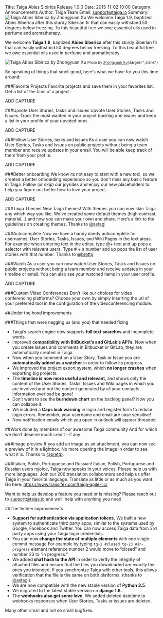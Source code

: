 Title: Taiga Abies Sibirica Release 1.9.0
Date: 2015-11-02 10:00
Category: Announcements
Author: Taiga Team
Email: support@taiga.io
Summary: ![Taiga Abies Sibirica by Zhongyuan Xu]({filename}/images/2015-11-02_changelog190/abies_sibirica.jpg) We welcome Taiga 1.9, baptized Abies Siberica after this sturdy Siberian fir that can easily withstand 50 degrees below freezing. To this beautiful tree we owe essential oils used in perfume and aromatherapy.

We welcome **Taiga 1.9**, baptized **Abies Siberica** after this sturdy Siberian fir that can easily withstand 50 degrees below freezing. To this beautiful tree we owe essential oils used in perfume and aromatherapy.

![Taiga Abies Sibirica by Zhongyuan Xu]({filename}/images/2015-11-02_changelog190/abies_sibirica.jpg)
<small>Photo by [Zhongyuan Xu](https://flic.kr/p/87TNBC "See Zhongyuan Xu profile"){:target="_blank"}</small>

So speaking of things that smell good, here's what we have for you this time around:

###Favorite Projects
Favorite projects and save them in your favorites list. Get a list of the fans of a project.

ADD CAPTURE

###Upvote User Stories, tasks and issues
Upvote User Stories, Tasks and Issues. Track the most wanted in your project backlog and issues and keep a list in your profile of your upvoted ones

ADD CAPTURE

###Follow User Stories, tasks and issues
Ks a user you can now watch User Stories, Tasks and Issues on public projects without being a team member and receive updates in your email. You will be able keep track of them from your profile.

ADD CAPTURE

###Better onboarding
We know its not easy to start with a new tool, so we created a better onboarding experience so you don't miss any basic feature in Taiga. Follow (or skip) our joyrides and enjoy our new placeholders to help you figure out better how to love your project.

ADD CAPTURE

###Taiga Themes
New Taiga themes! With themes you can now skin Taiga any which way you like. We’ve created some default themes (high contrast, material…) and now you can make your own and share. Here’s a link to the guidelines on creating themes. Thanks to [@astagi](https://github.com/astagi)


###Autocomplete
Now we have a handy dandy autocomplete for usernames, User Stories, Tasks, Issues, and Wiki Pages in the text areas. For example when entering text in the editor, type @+ text and up pops a selector with relevant users. Type # + a number and up pops the list of user stories with that number. Thanks to [@brettp](https://github.com/brettp)

###Watch
As a user you can now watch User Stories, Tasks and Issues on public projects without being a team member and receive updates in your timeline or email. You can also see your watched items in your user profile.

ADD CAPTURE

###Custom Video Conferences
Don’t like our choices for video conferencing platforms? Choose your own by simply inserting the url of your preferred tool in the configuration of the videoconferencing module.

##Under the hood improvements

###Things that were nagging us (and you) that needed fixing

- Taiga’s search engine now supports **full text searches** and incomplete words.
- Improved **compatibility with BitBucket’s and GitLab’s API’s.** Now when you create Issues and comments in Bitbucket or GitLab, they are automatically created in Taiga.
- Now when you comment on a User Story, Task or Issue you are **automatically added as a watcher** in order to follow its progress.
- We improved the project export system, which **no longer crashes** when exporting big projects.
- The **timeline is now more useful and relevant**, and shows only the content of the User Stories, Tasks, Issues and Wiki pages in which you are involved and not the content generated by all your contacts. Information overload be gone!
- Don’t want to see the **burndown chart** on the backlog panel? Now you can collapse it.
- We included a **Caps lock warning** in login and register form to reduce login errors. Remember, your username and email are case sensitive!
- Now notification emails which you open in outlook will appear threaded

##Work done by members of our awesome Taiga community
And for which we don’t deserve much credit - if any

###Image preview
If you add an image as an attachment, you can now see a preview of it in a lightbox. No more opening the image in order to see what it is. Thanks to [@brettp](https://github.com/brettp).

###Italian, Polish, Portuguese and Russian!
Italian, Polish, Portuguese and Russian users rejoice, Taiga now speaks in your voices. Please help us with more languages. Join our 206 translation collaborators and help us offer Taiga in your favorite language. Translate as little or as much as you want. Go here: https://www.transifex.com/taiga-agile-llc/

Want to help us develop a feature you need or is missing? Please reach out to [support@taiga.io](support@taiga.io) and we’ll help with anything you need.

##The techier improvements

- **Support for authentication via application tokens.** We built a new system to authenticate third party apps, similar to the systems used by Google, Facebook and Twitter. You can now access Taiga data from 3rd party apps using your Taiga login credentials.
- You can now **change the state of multiple elements** with one single commit message For example by typing ```tg-2 #closed tg-23 #in-progress``` element reference number 2 would move to “closed” and number 23 to “in progress.”
- We added **sha1 hash to the API** in order to verify the integrity of attached files and ensure that the files you downloaded are exactly the ones you intended. If you synchronize Taiga with other tools, this allows verification that the file is the same on both platforms. (thanks to [@astagi](https://github.com/astagi)).
- We are now compatible with the new stable version of **Python 3.5**.
- We migrated to the latest stable version on **django 1.8**.
- The **webhooks also got some love**. We added deleted datetime to webhooks responses when User Stories, Tasks or issues are deleted.

Many other small and not so small bugfixes.
